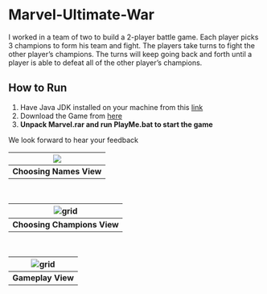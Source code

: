 # Marvel-Ultimate-War

I worked in a team of two to build a 2-player battle game. Each player picks 3 champions to form his team and fight. The
players take turns to fight the other player’s champions. The turns will keep going back and forth until a player is able to
defeat all of the other player’s champions.

## How to Run
1. Have Java JDK installed on your machine from this [link](https://www.oracle.com/java/technologies/downloads/)
2. Download the Game from [here](https://github.com/3laaHisham/Marvel-Ultimate-War/releases/download/v1.0/Marvel.rar)
3. **Unpack Marvel.rar and run PlayMe.bat to start the game**

We look forward to hear your feedback



| <img src="https://github.com/3laaHisham/Marvel-Ultimate-War/releases/download/untagged-0c6f4cea02d0f29507b6/ChooseNamesView.jpg"> |
|:--:| 
| **Choosing Names View** |

<br>

| ![grid](https://github.com/3laaHisham/Marvel-Ultimate-War/releases/download/untagged-0c6f4cea02d0f29507b6/ChooseChampionsView.jpg) |
| :--: |
| **Choosing Champions View** |

<br>

| ![grid](https://github.com/3laaHisham/Marvel-Ultimate-War/releases/download/untagged-0c6f4cea02d0f29507b6/GameView.jpg) |
| :--: |
| **Gameplay View** |

<br>

